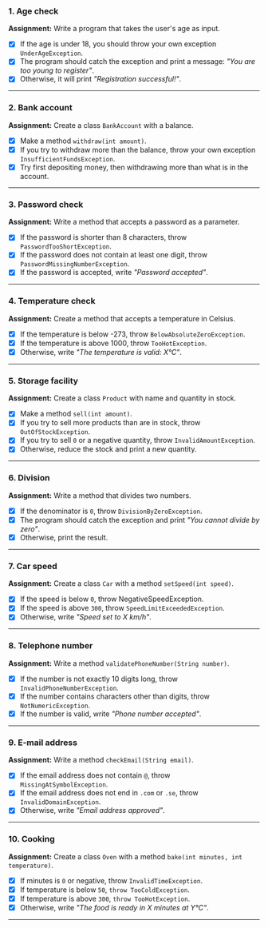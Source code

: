 ### 1. Age check
**Assignment:** Write a program that takes the user's age as input.
- [x] If the age is under 18, you should throw your own exception `UnderAgeException`.
- [x] The program should catch the exception and print a message: *"You are too young to register"*.
- [x] Otherwise, it will print *"Registration successful!"*.

---

### 2. Bank account
**Assignment:** Create a class `BankAccount` with a balance.
- [x] Make a method `withdraw(int amount)`.
- [x] If you try to withdraw more than the balance, throw your own exception `InsufficientFundsException`.
- [x] Try first depositing money, then withdrawing more than what is in the account.

---

### 3. Password check
**Assignment:** Write a method that accepts a password as a parameter.
- [x] If the password is shorter than 8 characters, throw `PasswordTooShortException`.
- [x] If the password does not contain at least one digit, throw `PasswordMissingNumberException`.
- [x] If the password is accepted, write *"Password accepted"*.

---

### 4. Temperature check
**Assignment:** Create a method that accepts a temperature in Celsius.
- [x] If the temperature is below -273, throw `BelowAbsoluteZeroException`.
- [x] If the temperature is above 1000, throw `TooHotException`.
- [x] Otherwise, write *"The temperature is valid: X°C"*.

---

### 5. Storage facility
**Assignment:** Create a class `Product` with name and quantity in stock.
- [x] Make a method `sell(int amount)`.
- [x] If you try to sell more products than are in stock, throw `OutOfStockException`.
- [x] If you try to sell `0` or a negative quantity, throw `InvalidAmountException`.
- [x] Otherwise, reduce the stock and print a new quantity.

---

### 6. Division
**Assignment:** Write a method that divides two numbers.
- [x] If the denominator is `0`, throw `DivisionByZeroException`.
- [x] The program should catch the exception and print *"You cannot divide by zero"*.
- [x] Otherwise, print the result.

---

### 7. Car speed
**Assignment:** Create a class `Car` with a method `setSpeed(int speed)`.
- [x] If the speed is below `0`, throw NegativeSpeedException.
- [x] If the speed is above `300`, throw `SpeedLimitExceededException`.
- [x] Otherwise, write *"Speed set to X km/h"*.

---

### 8. Telephone number
**Assignment:** Write a method `validatePhoneNumber(String number)`.
- [x] If the number is not exactly 10 digits long, throw `InvalidPhoneNumberException`.
- [x] If the number contains characters other than digits, throw `NotNumericException`.
- [x] If the number is valid, write *"Phone number accepted"*.

---

### 9. E-mail address
**Assignment:** Write a method `checkEmail(String email)`.
- [x] If the email address does not contain `@`, throw `MissingAtSymbolException`.
- [x] If the email address does not end in `.com` or `.se`, throw `InvalidDomainException`.
- [x] Otherwise, write *"Email address approved"*.

---

### 10. Cooking
**Assignment:** Create a class `Oven` with a method `bake(int minutes, int temperature)`.
- [x] If minutes is `0` or negative, throw `InvalidTimeException`.
- [x] If temperature is below `50`, `throw TooColdException`.
- [x] If temperature is above `300`, `throw TooHotException`.
- [x] Otherwise, write *"The food is ready in X minutes at Y°C"*.

---

